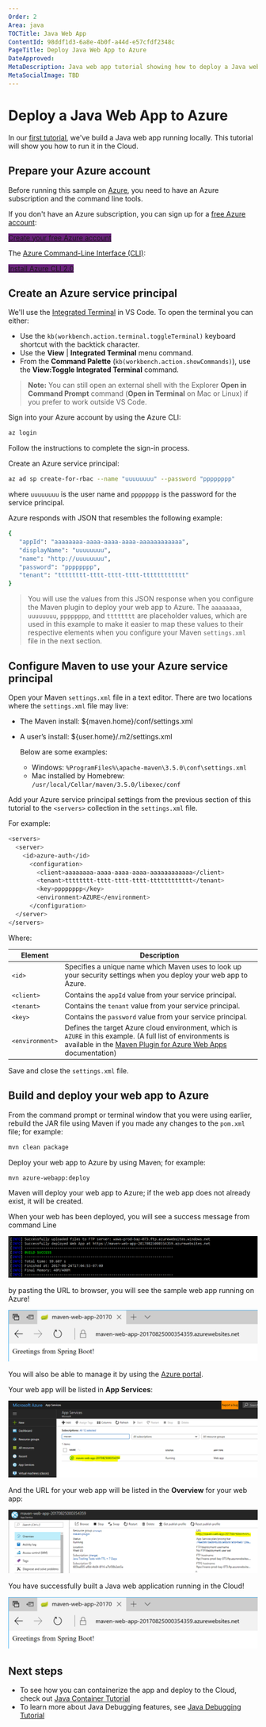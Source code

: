 ```yaml
---
Order: 2
Area: java
TOCTitle: Java Web App
ContentId: 98ddf1d3-6a8e-4b0f-a44d-e57cfdf2348c
PageTitle: Deploy Java Web App to Azure
DateApproved:
MetaDescription: Java web app tutorial showing how to deploy a Java web app to Azure
MetaSocialImage: TBD
---
```

# Deploy a Java Web App to Azure

In our [first tutorial](/docs/java/java-tutorial.md), we've build a Java web app running locally. This tutorial will show you how to run it in the Cloud.

## Prepare your Azure account

Before running this sample on [Azure](http://www.azure.com), you need to have an Azure subscription and the command line tools.

If you don't have an Azure subscription, you can sign up for a [free Azure account](https://azure.microsoft.com/pricing/free-trial/):

<a class="tutorial-next-btn" href="https://azure.microsoft.com/pricing/free-trial/" target="_blank" style="background-color:#68217A">Create your free Azure account</a>

The [Azure Command-Line Interface (CLI)](https://docs.microsoft.com/cli/azure/overview):

<a class="tutorial-next-btn" href="https://docs.microsoft.com//cli/azure/install-azure-cli" target="_blank" style="background-color:#68217A">Install Azure CLI 2.0</a>

[comment]: <> (Replace it with using App Service Extension once Java support is ready)

## Create an Azure service principal

We'll use the [Integrated Terminal](/docs/editor/integrated-terminal.md) in VS Code. To open the terminal you can either:

* Use the `kb(workbench.action.terminal.toggleTerminal)` keyboard shortcut with the backtick character.
* Use the **View** | **Integrated Terminal** menu command.
* From the **Command Palette** (`kb(workbench.action.showCommands)`), use the **View:Toggle Integrated Terminal** command.

> **Note:** You can still open an external shell with the Explorer **Open in Command Prompt** command (**Open in Terminal** on Mac or Linux) if you prefer to work outside VS Code.

Sign into your Azure account by using the Azure CLI:

```bash
az login
```

Follow the instructions to complete the sign-in process.

Create an Azure service principal:

```bash
az ad sp create-for-rbac --name "uuuuuuuu" --password "pppppppp"
```

where `uuuuuuuu` is the user name and `pppppppp` is the password for the service principal.

Azure responds with JSON that resembles the following example:

   ```bash
   {
      "appId": "aaaaaaaa-aaaa-aaaa-aaaa-aaaaaaaaaaaa",
      "displayName": "uuuuuuuu",
      "name": "http://uuuuuuuu",
      "password": "pppppppp",
      "tenant": "tttttttt-tttt-tttt-tttt-tttttttttttt"
   }
   ```

   > You will use the values from this JSON response when you configure the Maven plugin to deploy your web app to Azure. The `aaaaaaaa`, `uuuuuuuu`, `pppppppp`, and `tttttttt` are placeholder values, which are used in this example to make it easier to map these values to their respective elements when you configure your Maven `settings.xml` file in the next section.

## Configure Maven to use your Azure service principal

Open your Maven `settings.xml` file in a text editor. There are two locations where the `settings.xml` file may live:

* The Maven install: ${maven.home}/conf/settings.xml
* A user’s install: ${user.home}/.m2/settings.xml

  Below are some examples:

  * Windows: `%ProgramFiles%\apache-maven\3.5.0\conf\settings.xml`
  * Mac installed by Homebrew: `/usr/local/Cellar/maven/3.5.0/libexec/conf`

Add your Azure service principal settings from the previous section of this tutorial to the `<servers>` collection in the `settings.xml` file.

For example:

```bash
<servers>
  <server>
    <id>azure-auth</id>
      <configuration>
        <client>aaaaaaaa-aaaa-aaaa-aaaa-aaaaaaaaaaaa</client>
        <tenant>tttttttt-tttt-tttt-tttt-tttttttttttt</tenant>
        <key>pppppppp</key>
        <environment>AZURE</environment>
      </configuration>
  </server>
</servers>
```

Where:

Element | Description
---|---
`<id>` | Specifies a unique name which Maven uses to look up your security settings when you deploy your web app to Azure.
`<client>` | Contains the `appId` value from your service principal.
`<tenant>` | Contains the `tenant` value from your service principal.
`<key>` | Contains the `password` value from your service principal.
`<environment>` | Defines the target Azure cloud environment, which is `AZURE` in this example. (A full list of environments is available in the [Maven Plugin for Azure Web Apps](TBD) documentation)

Save and close the `settings.xml` file.

## Build and deploy your web app to Azure

From the command prompt or terminal window that you were using earlier, rebuild the JAR file using Maven if you made any changes to the `pom.xml` file; for example:

```bash
mvn clean package
```

Deploy your web app to Azure by using Maven; for example:

```bash
mvn azure-webapp:deploy
```

Maven will deploy your web app to Azure; if the web app does not already exist, it will be created.

When your web has been deployed, you will see a success message from command Line

![Deploy Success](images/java-webapp/deploy-success.png)

by pasting the URL to browser, you will see the sample web app running on Azure!

![Greeting Cloud](images/java-webapp/greeting-cloud.png)

You will also be able to manage it by using the [Azure portal](https://portal.azure.com/).

Your web app will be listed in **App Services**:

![App Service View](images/java-webapp/app-service-view.png)

And the URL for your web app will be listed in the **Overview** for your web app:

![Overview](images/java-webapp/overview.png)

You have successfully built a Java web application running in the Cloud!

![Greeting Cloud](images/java-webapp/greeting-cloud.png)

## Next steps

* To see how you can containerize the app and deploy to the Cloud, check out [Java Container Tutorial](/docs/java/java-container.md)
* To learn more about Java Debugging features, see [Java Debugging Tutorial](/docs/java/java-debugging.md)
